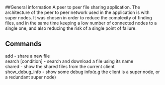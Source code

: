  ##General information 
 A peer to peer file sharing application. The architecture of the peer to peer network used in the application is with super nodes. It was chosen in order to reduce the complexity of finding files, and in the same time keeping a low number of connected nodes to a single one, and also reducing the risk of a single point of failure. 
## Commands
add <filename> - share a new file <br />
search <filename> [condition] - search and download a file using its name <br />
shared - show the shared files from the current client <br />
show_debug_info - show some debug info(e.g the client is a super node, or a redundant super node)
